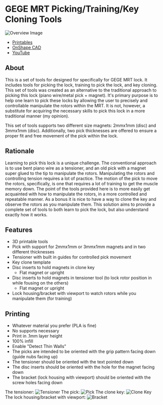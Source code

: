 # GEGE MRT Picking/Training/Key Cloning Tools

![Overview Image](images/overview.jpg)

* [Printables](https://www.printables.com/@EricS_7387)
* [OnShape CAD](https://cad.onshape.com/documents/ac499c2d59d98c4a10020a70/w/5f0d589d5d86e994a67fbeab/e/93b583c3785718de1a5a295f)
* [YouTube](https://www.youtube.com/watch?v=bCHgC2T6A2U)

## About
This is a set of tools for designed for specifically for GEGE MRT lock. It includes tools for picking the lock,
training to pick the lock, and key cloning. This set of tools was created as an alternative to the traditional
approach to picking this lock (piano wire/metal pick + magnet). It's primary purpose is to help one learn to
pick these locks by allowing the user to precisely and controllable manipulate the rotors within the MRT. It is
not, however, a substitute for acquiring the necessary skills to pick this lock in a more traditional manner 
(my opinion).

This set of tools supports two different size magnets: 2mmx1mm (disc) and 3mmx1mm (disc). Additionally, two
pick thicknesses are offered to ensure a proper fit and free movement of the pick within the lock.

## Rationale
Learning to pick this lock is a unique challenge. The conventional approach is to use bent piano wire as a
tensioner, and an old pick with a magnet super glued to the tip to manipulate the rotors. Manipulating the
rotors and controlling tension requires a lot of practice. The motion of the pick to move the rotors, 
specifically, is one that requires a lot of training to get the muscle memory down. The point of the tools
provided here is to more easily get acquainted with how to manipulate the rotors, in a more controlled and
repeatable manner. As a bonus it is nice to have a way to clone the key and observe the rotors as you 
manipulate them. This solution aims to provide a complete set of tools to both learn to pick the lock, but
also understand exactly how it works.

## Features
* 3D printable tools
* Pick with support for 2mmx1mm or 3mmx1mm magnets and in two different thicknesses
* Tensioner with built in guides for controlled pick movement
* Key clone template
* Disc inserts to hold magnets in clone key
  * Flat magnet or upright
* Disc inserts to hold magnets in tensioner tool (to lock rotor position in while fousing on the others)
  * Flat magnet or upright
* Lock housing/bracket with viewport to watch rotors while you manipulate them (for training)

## Printing
* Whatever material you prefer (PLA is fine)
* No supports necessary
* Print in .1mm layer height
* 100% infill
* Enable "Detect Thin Walls"
* The picks are intended to be oriented with the grip pattern facing down (guide nubs facing up)
* The tensioner should be oriented with the text pointed down
* The disc inserts should be oriented with the hole for the magnet facing down
* The bracket (lock housing with viewport) should be oriented with the screw holes facing down

The tensioner: ![Tensioner](images/tensioner.jpg)
The pick: ![Pick](images/pick.jpg)
The clone key: ![Clone Key](images/clone_key.jpg)
The lock housing/bracket with viewport: ![Bracket](images/bracket.jpg)
